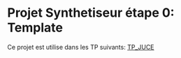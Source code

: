 # Projet Synthetiseur étape 0: Template

Ce projet est utilise dans les  TP suivants:
[TP_JUCE](https://www-fourier.ujf-grenoble.fr/~faure/enseignement/musique/TP_MAO/)




